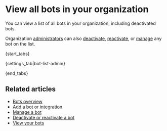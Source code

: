 # View all bots in your organization

You can view a list of all bots in your organization, including deactivated bots.

Organization [administrators](/help/user-roles) can also
[deactivate](/help/deactivate-or-reactivate-a-bot),
[reactivate](/help/deactivate-or-reactivate-a-bot), or
[manage](/help/manage-a-bot#manage-a-bot-in-your-organization) any bot on the list.

{start_tabs}

{settings_tab|bot-list-admin}

{end_tabs}

## Related articles

* [Bots overview](/help/bots-overview)
* [Add a bot or integration](/help/add-a-bot-or-integration)
* [Manage a bot](/help/manage-a-bot)
* [Deactivate or reactivate a bot](/help/deactivate-or-reactivate-a-bot)
* [View your bots](/help/view-your-bots)
